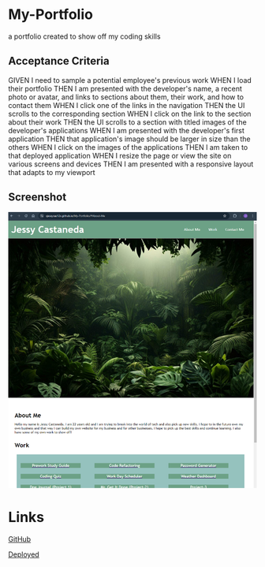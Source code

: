 # My-Portfolio

a portfolio created to show off my coding skills

## Acceptance Criteria

GIVEN I need to sample a potential employee's previous work
WHEN I load their portfolio
THEN I am presented with the developer's name, a recent photo or avatar, and links to sections about them, their work, and how to contact them
WHEN I click one of the links in the navigation
THEN the UI scrolls to the corresponding section
WHEN I click on the link to the section about their work
THEN the UI scrolls to a section with titled images of the developer's applications
WHEN I am presented with the developer's first application
THEN that application's image should be larger in size than the others
WHEN I click on the images of the applications
THEN I am taken to that deployed application
WHEN I resize the page or view the site on various screens and devices
THEN I am presented with a responsive layout that adapts to my viewport

## Screenshot

![Screenshot-week-5-Challenge](<images/Screenshot 2024-05-29 214342.png>)

# Links

[GitHub](https://github.com/xjessycaz12X/My-Portfolio)

[Deployed](https://xjessycaz12x.github.io/My-Portfolio/#About-Me)
